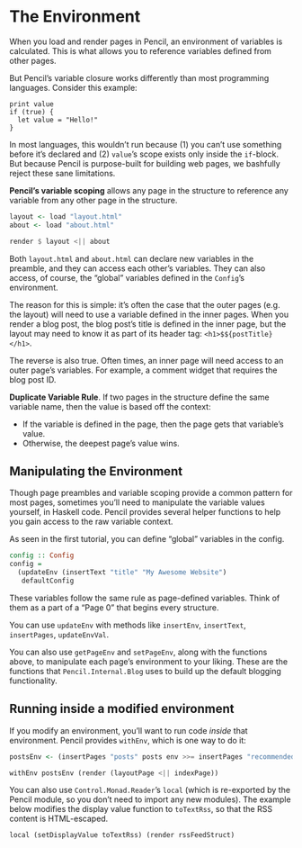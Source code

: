 # The Environment

When you load and render pages in Pencil, an environment of variables is calculated. This is what allows you to reference variables defined from other pages.

But Pencil’s variable closure works differently than most programming languages. Consider this example:

```
print value
if (true) {
  let value = "Hello!"
}
```

In most languages, this wouldn’t run because (1) you can’t use something before it’s declared and (2) `value`’s scope exists only inside the `if`-block. But because Pencil is purpose-built for building web pages, we bashfully reject these sane limitations.

**Pencil’s variable scoping** allows any page in the structure to reference any variable from any other page in the structure.

```Haskell
layout <- load "layout.html"
about <- load "about.html"

render $ layout <|| about
```

Both `layout.html` and `about.html` can declare new variables in the preamble, and they can access each other’s variables. They can also access, of course, the “global” variables defined in the `Config`’s environment.

The reason for this is simple: it’s often the case that the outer pages (e.g. the layout) will need to use a variable defined in the inner pages. When you render a blog post, the blog post’s title is defined in the inner page, but the layout may need to know it as part of its header tag: `<h1>$${postTitle}</h1>`.

The reverse is also true. Often times, an inner page will need access to an outer page’s variables. For example, a comment widget that requires the blog post ID.

**Duplicate Variable Rule**. If two pages in the structure define the same variable name, then the value is based off the context:

- If the variable is defined in the page, then the page gets that variable’s value.
- Otherwise, the deepest page’s value wins.

## Manipulating the Environment

Though page preambles and variable scoping provide a common pattern for most pages, sometimes you’ll need to manipulate the variable values yourself, in Haskell code. Pencil provides several helper functions to help you gain access to the raw variable context.

As seen in the first tutorial, you can define “global” variables in the config.

```haskell
config :: Config
config =
  (updateEnv (insertText "title" "My Awesome Website")
   defaultConfig
```

These variables follow the same rule as page-defined variables. Think of them as a part of a “Page 0” that begins every structure.

You can use `updateEnv` with methods like `insertEnv`, `insertText`, `insertPages`, `updateEnvVal`.

You can also use `getPageEnv` and `setPageEnv`, along with the functions above, to manipulate each page’s environment to your liking. These are the functions that `Pencil.Internal.Blog` uses to build up the default blogging functionality.

## Running inside a modified environment

If you modify an environment, you’ll want to run code _inside_ that environment. Pencil provides `withEnv`, which is one way to do it:

```haskell
postsEnv <- (insertPages "posts" posts env >>= insertPages "recommendedPosts" recommendedPosts)

withEnv postsEnv (render (layoutPage <|| indexPage))
```

You can also use `Control.Monad.Reader`’s `local` (which is re-exported by the Pencil module, so you don’t need to import any new modules). The example below modifies the display value function to `toTextRss`, so that the RSS content is HTML-escaped.

```haskell
local (setDisplayValue toTextRss) (render rssFeedStruct)
```